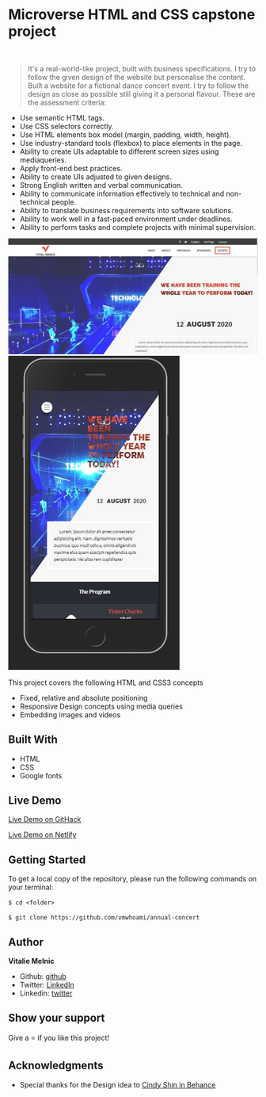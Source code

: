 # Microverse HTML and CSS capstone project


  
> It's a real-world-like project, built with business specifications.
> I try to follow the given design of the website but personalise the content. Built a website for a fictional dance concert event.
> I try to follow the design as close as possible still giving it a personal flavour.
> These are the assessment criteria:
- Use semantic HTML tags.
- Use CSS selectors correctly.
- Use HTML elements box model (margin, padding, width, height).
- Use industry-standard tools (flexbox) to place elements in the page.
- Ability to create UIs adaptable to different screen sizes using mediaqueries.
- Apply front-end best practices.
- Ability to create UIs adjusted to given designs.
- Strong English written and verbal communication.
- Ability to communicate information effectively to technical and non-technical people.
- Ability to translate business requirements into software solutions.
- Ability to work well in a fast-paced environment under deadlines.
- Ability to perform tasks and complete projects with minimal supervision.



![screenshot](https://raw.githubusercontent.com/vmwhoami/annual-concert/work-branch/img/screenshot_desktop.jpg)
![screenshot](https://raw.githubusercontent.com/vmwhoami/annual-concert/work-branch/img/screenshot_mobile.jpg)


This project covers the following HTML and CSS3 concepts

- Fixed, relative and absolute positioning
- Responsive Design concepts using media queries
- Embedding images and videos

## Built With

- HTML
- CSS
- Google fonts


## Live Demo
[Live Demo on GitHack](https://raw.githack.com/vmwhoami/annual-concert/work-branch/index.html)

[Live Demo on Netlify](https://suspicious-benz-614d91.netlify.app/)

## Getting Started

To get a local copy of the repository, please run the following commands on your terminal:

```
$ cd <folder>
```

```
$ git clone https://github.com/vmwhoami/annual-concert

```

## Author

**Vitalie Melnic**

- Github: [github](https://github.com/vmwhoami)
- Twitter: [LinkedIn](https://www.linkedin.com/in/vitalie-melnic-5802198a/)
- Linkedin: [twitter](https://twitter.com/vmwhoami)


## Show your support

Give a ⭐️ if you like this project!

## Acknowledgments


- Special thanks for the Design idea to [Cindy Shin in Behance](https://www.behance.net/adagio07) 


